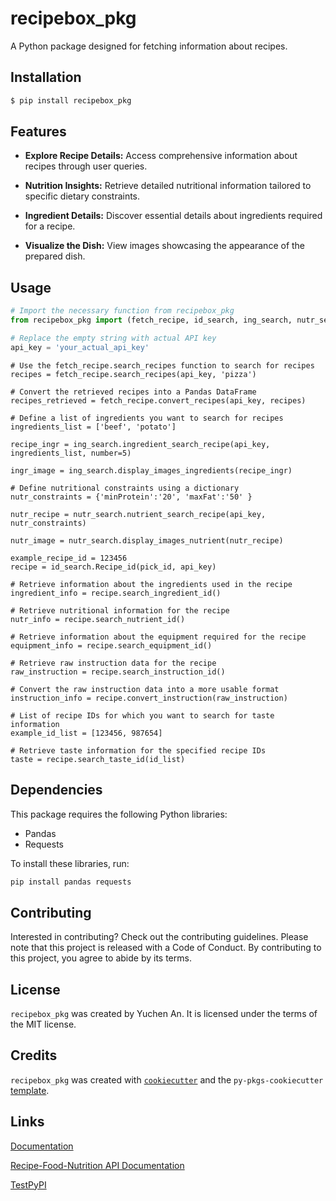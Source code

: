 # recipebox_pkg

A Python package designed for fetching information about recipes.

## Installation

```bash
$ pip install recipebox_pkg
```
## Features

- **Explore Recipe Details:** Access comprehensive information about recipes through user queries.

- **Nutrition Insights:** Retrieve detailed nutritional information tailored to specific dietary constraints.

- **Ingredient Details:** Discover essential details about ingredients required for a recipe.

- **Visualize the Dish:** View images showcasing the appearance of the prepared dish.

## Usage

```python
# Import the necessary function from recipebox_pkg
from recipebox_pkg import (fetch_recipe, id_search, ing_search, nutr_search)

# Replace the empty string with actual API key
api_key = 'your_actual_api_key'
```
```
# Use the fetch_recipe.search_recipes function to search for recipes 
recipes = fetch_recipe.search_recipes(api_key, 'pizza')

# Convert the retrieved recipes into a Pandas DataFrame
recipes_retrieved = fetch_recipe.convert_recipes(api_key, recipes)
```
```
# Define a list of ingredients you want to search for recipes
ingredients_list = ['beef', 'potato']

recipe_ingr = ing_search.ingredient_search_recipe(api_key, ingredients_list, number=5)

ingr_image = ing_search.display_images_ingredients(recipe_ingr)
```
```
# Define nutritional constraints using a dictionary
nutr_constraints = {'minProtein':'20', 'maxFat':'50' }

nutr_recipe = nutr_search.nutrient_search_recipe(api_key, nutr_constraints)

nutr_image = nutr_search.display_images_nutrient(nutr_recipe)
```

```
example_recipe_id = 123456
recipe = id_search.Recipe_id(pick_id, api_key)

# Retrieve information about the ingredients used in the recipe
ingredient_info = recipe.search_ingredient_id()

# Retrieve nutritional information for the recipe
nutr_info = recipe.search_nutrient_id()

# Retrieve information about the equipment required for the recipe
equipment_info = recipe.search_equipment_id()

# Retrieve raw instruction data for the recipe
raw_instruction = recipe.search_instruction_id()

# Convert the raw instruction data into a more usable format
instruction_info = recipe.convert_instruction(raw_instruction)
```
```
# List of recipe IDs for which you want to search for taste information
example_id_list = [123456, 987654]

# Retrieve taste information for the specified recipe IDs
taste = recipe.search_taste_id(id_list)
```
## Dependencies

This package requires the following Python libraries:
- Pandas
- Requests

To install these libraries, run:

```bash
pip install pandas requests
```
## Contributing

Interested in contributing? Check out the contributing guidelines. Please note that this project is released with a Code of Conduct. By contributing to this project, you agree to abide by its terms.

## License

`recipebox_pkg` was created by Yuchen An. It is licensed under the terms of the MIT license.

## Credits

`recipebox_pkg` was created with [`cookiecutter`](https://cookiecutter.readthedocs.io/en/latest/) and the `py-pkgs-cookiecutter` [template](https://github.com/py-pkgs/py-pkgs-cookiecutter).

## Links

[Documentation](https://recipebox-pkg.readthedocs.io/en/latest/)

[Recipe-Food-Nutrition API Documentation](https://spoonacular.com/food-api/docs)

[TestPyPI](https://test.pypi.org/project/recipebox_pkg/)

